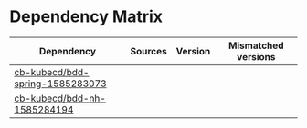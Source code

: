 # Dependency Matrix

Dependency | Sources | Version | Mismatched versions
---------- | ------- | ------- | -------------------
[cb-kubecd/bdd-spring-1585283073](https://github.com/cb-kubecd/bdd-spring-1585283073.git) |  | []() | 
[cb-kubecd/bdd-nh-1585284194](https://github.com/cb-kubecd/bdd-nh-1585284194.git) |  | []() | 

